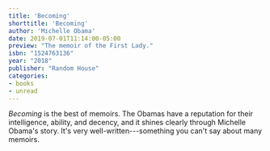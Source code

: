 ```yaml
---
title: 'Becoming'
shorttitle: 'Becoming'
author: 'Michelle Obama'
date: 2019-07-01T11:14:00-05:00
preview: "The memoir of the First Lady."
isbn: "1524763136"
year: "2018"
publisher: "Random House"
categories: 
- books
- unread
---
```


*Becoming* is the best of memoirs. The Obamas have a reputation for their intelligence, ability, and decency, and it shines clearly through Michelle Obama's story. It's very well-written---something you can't say about many memoirs.